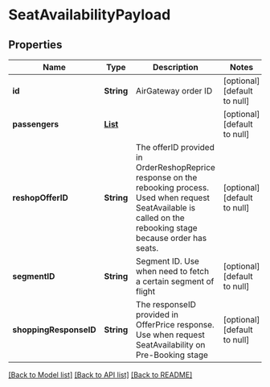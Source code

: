 # SeatAvailabilityPayload
## Properties

| Name | Type | Description | Notes |
|------------ | ------------- | ------------- | -------------|
| **id** | **String** | AirGateway order ID | [optional] [default to null] |
| **passengers** | [**List**](Passenger.md) |  | [optional] [default to null] |
| **reshopOfferID** | **String** | The offerID provided in OrderReshopReprice response on the rebooking process. Used when request SeatAvailable is called on the rebooking stage because order has seats. | [optional] [default to null] |
| **segmentID** | **String** | Segment ID. Use when need to fetch a certain segment of flight | [optional] [default to null] |
| **shoppingResponseID** | **String** | The responseID provided in OfferPrice response. Use when request SeatAvailability on Pre-Booking stage | [optional] [default to null] |

[[Back to Model list]](../README.md#documentation-for-models) [[Back to API list]](../README.md#documentation-for-api-endpoints) [[Back to README]](../README.md)

